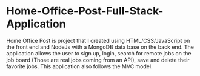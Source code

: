 # Home-Office-Post-Full-Stack-Application
Home Office Post is project that I created using HTML/CSS/JavaScript on the front end and NodeJs with a MongoDB data base on the back end. The application allows the user to sign up, login, search for remote jobs on the job board (Those are real jobs coming from an API), save and delete their favorite jobs. This application also follows the MVC model.
